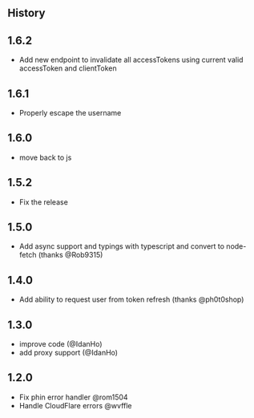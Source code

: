 ## History

## 1.6.2
* Add new endpoint to invalidate all accessTokens using current valid accessToken and clientToken

## 1.6.1
* Properly escape the username

## 1.6.0
* move back to js

## 1.5.2
* Fix the release

## 1.5.0
* Add async support and typings with typescript and convert to node-fetch (thanks @Rob9315)

## 1.4.0
* Add ability to request user from token refresh (thanks @ph0t0shop)

## 1.3.0
- improve code (@IdanHo)
- add proxy support (@IdanHo)

## 1.2.0
- Fix phin error handler @rom1504
- Handle CloudFlare errors @wvffle
